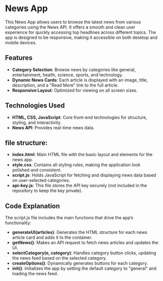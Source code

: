 # News App

This News App allows users to browse the latest news from various categories using the News API. It offers a smooth and clean user experience for quickly accessing top headlines across different topics. The app is designed to be responsive, making it accessible on both desktop and mobile devices.

## Features

- **Category Selection**: Browse news by categories like general, entertainment, health, science, sports, and technology.
- **Dynamic News Cards**: Each article is displayed with an image, title, description, and a "Read More" link to the full article.
- **Responsive Layout**: Optimized for viewing on all screen sizes.

## Technologies Used

- **HTML, CSS, JavaScript**: Core front-end technologies for structure, styling, and interactivity.
- **News API**: Provides real-time news data.


## file structure:

- **index.html**: Main HTML file with the basic layout and elements for the news app.
- **style.css**: Contains all styling rules, making the application look polished and consistent.
- **script.js**: Holds JavaScript for fetching and displaying news data based on user-selected categories.
- **api-key.js**: This file stores the API key securely (not included in the repository to keep the key private).

## Code Explanation
The script.js file includes the main functions that drive the app’s functionality:

- **generateUI(articles)**: Generates the HTML structure for each news article card and adds it to the container.
- **getNews()**: Makes an API request to fetch news articles and updates the UI.
- **selectCategory(e, category)**: Handles category button clicks, updating the news feed based on the selected category.
- **createOptions()**: Dynamically generates buttons for each category.
- **init()**: Initializes the app by setting the default category to "general" and loading the news feed.
